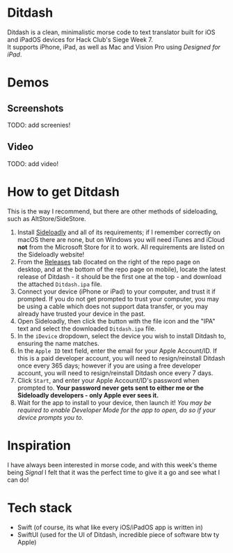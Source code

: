 # Ditdash
Ditdash is a clean, minimalistic morse code to text translator built for iOS and iPadOS devices for Hack Club's Siege Week 7.  
It supports iPhone, iPad, as well as Mac and Vision Pro using *Designed for iPad*.

# Demos
## Screenshots
TODO: add screenies!
## Video
TODO: add video!

# How to get Ditdash
This is the way I recommend, but there are other methods of sideloading, such as AltStore/SideStore.
1. Install [Sideloadly](https://sideloadly.io) and all of its requirements; if I remember correctly on macOS there are none, but on Windows you will need iTunes and iCloud **not** from the Microsoft Store for it to work. All requirements are listed on the Sideloadly website!
2. From the [Releases](https://github.com/ConsciousBone/Ditdash/releases/tag/stable) tab (located on the right of the repo page on desktop, and at the bottom of the repo page on mobile), locate the latest release of Ditdash - it should be the first one at the top - and download the attached `Ditdash.ipa` file.
3. Connect your device (iPhone or iPad) to your computer, and trust it if prompted. If you do not get prompted to trust your computer, you may be using a cable which does not support data transfer, or you may already have trusted your device in the past.
4. Open Sideloadly, then click the button with the file icon and the "IPA" text and select the downloaded `Ditdash.ipa` file.
5. In the `iDevice` dropdown, select the device you wish to install Ditdash to, ensuring the name matches.
6. In the `Apple ID` text field, enter the email for your Apple Account/ID. If this is a paid developer account, you will need to resign/reinstall Ditdash once every 365 days; however if you are using a free developer account, you will need to resign/reinstall Ditdash once every 7 days.
7. Click `Start`, and enter your Apple Account/ID's password when prompted to. **Your password never gets sent to either me or the Sideloadly developers - only Apple ever sees it.**
8. Wait for the app to install to your device, then launch it! *You may be required to enable Developer Mode for the app to open, do so if your device prompts you to.*

# Inspiration
I have always been interested in morse code, and with this week's theme being *Signal* I felt that it was the perfect time to give it a go and see what I can do!

# Tech stack
- Swift (of course, its what like every iOS/iPadOS app is written in)
- SwiftUI (used for the UI of Ditdash, incredible piece of software btw ty Apple)
